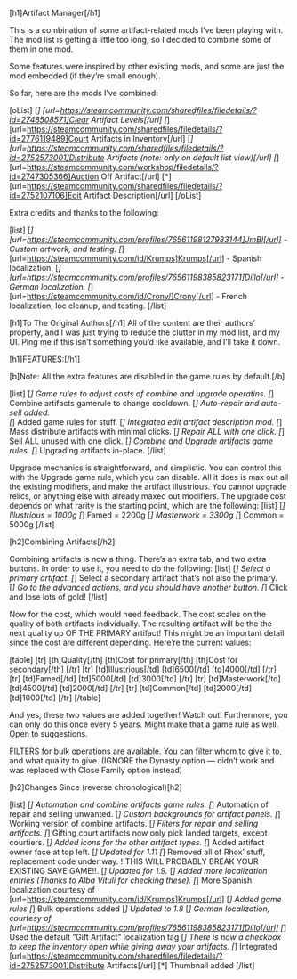[h1]Artifact Manager[/h1]

This is a combination of some artifact-related mods I’ve been playing with.
The mod list is getting a little too long, so I decided to combine some of
them in one mod.

Some features were inspired by other existing mods, and some are just the
mod embedded (if they’re small enough).   

So far, here are the mods I’ve combined:

[oList]
[*] [url=https://steamcommunity.com/sharedfiles/filedetails/?id=2748508571]Clear Artifact Levels[/url]
[*] [url=https://steamcommunity.com/sharedfiles/filedetails/?id=2776119489]Court Artifacts in Inventory[/url]
[*] [url=https://steamcommunity.com/sharedfiles/filedetails/?id=2752573001]Distribute Artifacts (note: only on default list view)[/url]
[*] [url=https://steamcommunity.com/workshop/filedetails/?id=2747305366]Auction Off Artifact[/url] 
[*] [url=https://steamcommunity.com/sharedfiles/filedetails/?id=2752107106]Edit Artifact Description[/url]
[/oList]

Extra credits and thanks to the following:

[list]
[*] [url=https://steamcommunity.com/profiles/76561198127983144]JmBl[/url] - Custom artwork, and testing.
[*] [url=https://steamcommunity.com/id/Krumps]Krumps[/url] - Spanish localization. 
[*] [url=https://steamcommunity.com/profiles/76561198385823171]Dillo[/url] - German localization.
[*] [url=https://steamcommunity.com/id/Crony/]Crony[/url] - French localization, loc cleanup, and testing.
[/list]

[h1]To The Original Authors[/h1]
All of the content are their authors’ property, and I was just trying to
reduce the clutter in my mod list, and my UI.  Ping me if this isn’t 
something you’d like available, and I’ll take it down.

[h1]FEATURES:[/h1]

[b]Note:  All the extra features are disabled in the game rules by default.[/b]

[list]
[*] Game rules to adjust costs of combine and upgrade operatins.
[*] Combine artifacts gamerule to change cooldown.
[*] Auto-repair and auto-sell added.  
[*] Added game rules for stuff.
[*] Integrated edit artifact description mod.
[*] Mass distribute artifacts with minimal clicks.
[*] Repair ALL with one click.
[*] Sell ALL unused with one click.
[*] Combine and Upgrade artifacts game rules. 
[*] Upgrading artifacts in-place.
[/list]

Upgrade mechanics is straightforward, and simplistic.  You can control this with the Upgrade game rule, which you can disable.
All it does is max out all the existing modifiers, and make the artifact illustrious.  You cannot upgrade relics, or anything
else with already maxed out modifiers.  The upgrade cost depends on what rarity is the starting point, which are the following:
[list]
[*] Illustrious = 1000g
[*] Famed = 2200g
[*] Masterwork = 3300g
[*] Common = 5000g
[/list]

[h2]Combining Artifacts[/h2]

Combining artifacts is now a thing.  There’s an extra tab, and two extra buttons.  In order to use it, you need to do the following:
[list]
[*] Select a primary artifact.
[*] Select a secondary artifact that’s not also the primary.  
[*] Go to the advanced actions, and you should have another button.
[*] Click and lose lots of gold!
[/list]

Now for the cost, which would need feedback.  The cost scales on the quality
of both artifacts individually.  The resulting artifact will be the the next
quality up OF THE PRIMARY artifact!  This might be an important detail since
the cost are different depending.  Here’re the current values:

[table]
[tr]
[th]Quality[/th]
[th]Cost for primary[/th]
[th]Cost for secondary[/th]
[/tr]
[tr]
[td]Illustrious[/td]
[td]6500[/td]
[td]4000[/td]
[/tr]
[tr]
[td]Famed[/td]
[td]5000[/td]
[td]3000[/td]
[/tr]
[tr]
[td]Masterwork[/td]
[td]4500[/td]
[td]2000[/td]
[/tr]
[tr]
[td]Common[/td]
[td]2000[/td]
[td]1000[/td]
[/tr]
[/table]

And yes, these two values are added together!  Watch out!  Furthermore, you can
only do this once every 5 years.  Might make that a game rule as well.  Open
to suggestions.

FILTERS for bulk operations are available.  You can filter whom to give it to, and what quality to give.
(IGNORE the Dynasty option — didn’t work and was replaced with Close Family option instead)


[h2]Changes Since (reverse chronological)[h2]

[list]
[*] Automation and combine artifacts game rules.
[*] Automation of repair and selling unwanted.
[*] Custom backgrounds for artifact panels.
[*] Working version of combine artifacts.
[*] Filters for repair and selling artifacts.
[*] Gifting court artifacts now only pick landed targets, except courtiers.
[*] Added icons for the other artifact types.
[*] Added artifact owner face at top left.
[*] Updated for 1.11
[*] Removed all of Rhox’ stuff, replacement code under way. !!THIS WILL PROBABLY BREAK YOUR EXISTING SAVE GAME!!.
[*] Updated for 1.9.*
[*] Added more localization entries (Thanks to Alba Vituli for checking these).
[*] More Spanish localization courtesy of [url=https://steamcommunity.com/id/Krumps]Krumps[/url]
[*] Added game rules
[*] Bulk operations added
[*] Updated to 1.8*
[*] German localization, courtesy of [url=https://steamcommunity.com/profiles/76561198385823171]Dillo[/url]
[*] Used the default “Gift Artifact” localization tag
[*] There is now a checkbox to keep the inventory open while giving away your artifacts.
[*] Integrated [url=https://steamcommunity.com/sharedfiles/filedetails/?id=2752573001]Distribute Artifacts[/url]
[*] Thumbnail added
[/list]